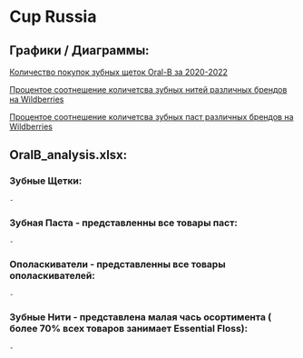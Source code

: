 # Cup Russia
## Графики / Диаграммы:
[Количество покупок зубных щеток Oral-B за 2020-2022](https://yequalx.com/chart/line/%20Total%20Russia,Colors,3D%20White%20Whitening,3D%20White%20Whitening%20Black,Complex%20%D0%9F%D1%8F%D1%82%D0%B8%D1%81%D1%82%D0%BE%D1%80%D0%BE%D0%BD%D0%BD%D1%8F%D1%8F%20%D1%87%D0%B8%D1%81%D1%82%D0%BA%D0%B0,Pro-Expert%20Clean,Pro-Expert%20Clean%20Black,Pro-Expert%20Clean%20Flex,Pro-Expert%20Clean%20Flex,Complex%20%D0%93%D0%BB%D1%83%D0%B1%D0%BE%D0%BA%D0%B0%D1%8F%20%D1%87%D0%B8%D1%81%D1%82%D0%BA%D0%B0%20(Medium),Complex%20%D0%93%D0%BB%D1%83%D0%B1%D0%BE%D0%BA%D0%B0%D1%8F%20%D1%87%D0%B8%D1%81%D1%82%D0%BA%D0%B0%20(Soft),Pro-Expert%20Sensitive%20Black,%D0%92%D1%81%D0%B5%D1%81%D1%82%D0%BE%D1%80%D0%BE%D0%BD%D0%BD%D1%8F%D1%8F%20%D0%A7%D0%B8%D1%81%D1%82%D0%BA%D0%B0%20Black;%D0%AF%D0%BD%D0%B2%20-%20%D0%98%D1%8E%D0%BD%D1%8C%202020,1681.2,0,0,27409.9,0,0,0,0,20363.95,2804.8,0,107212.6;%D0%98%D1%8E%D0%BB%D1%8C%20-%20%D0%94%D0%B5%D0%BA%202020,12600.7,0.8,0,30861.6,0,0,0,0,25942.26,2541.5,0,108147.4;%D0%AF%D0%BD%D0%B2%20-%20%D0%98%D1%8E%D0%BD%D1%8C%202021,11153.9,2155.4,1090.3,29844.4,1131.5,443.9,443.9,363.4,17128.28,2206.3,363.4,124930.2;%D0%98%D1%8E%D0%BB%D1%8C%20-%20%D0%94%D0%B5%D0%BA%202021,12010.2,34493.1,19310.4,39193.1,15637.3,4489.6,4489.6,8606.8,14459.14,2213.8,8606.8,163769.6;%D0%AF%D0%BD%D0%B2%20-%20%D0%98%D1%8E%D0%BD%D1%8C%202022,9448.5,47526.5,21720.2,34607.3,16129,4489.6,5032.1,9468.1,13058.59,922,9468.1,150164.2#w:1200;h:800;c:4285F4,db4437,f4b400,0f9d58,ab47bc,00acc1,ff7043,9e9d24,5c6bc0,f06292,00796b,c2185b)

[Процентое соотнешение количетсва зубных нитей различных брендов на Wildberries](https://yequalx.com/chart/pie/%D0%91%D1%80%D0%B5%D0%BD%D0%B4,%D0%9A%D0%BE%D0%BB%D0%B8%D1%87%D0%B5%D1%81%D1%82%D0%B2%D0%BE%20;COLGATE,4;CURAPROX,11;ORAL-B,269;SPLAT,96#w:800;h:400;c:4285F4,db4437,f4b400,0f9d58)

[Процентое соотнешение количетсва зубных паст различных брендов на Wildberries](https://yequalx.com/chart/pie/%D0%91%D1%80%D0%B5%D0%BD%D0%B4,%D0%9A%D0%BE%D0%BB%D0%B8%D1%87%D0%B5%D1%81%D1%82%D0%B2%D0%BE%20;COLGATE,2321;CURAPROX,169;ORAL-B,11;SPLAT,1030;R.O.C.S.,176#w:800;h:400;c:4285F4,db4437,f4b400,0f9d58,ab47bc)
## OralB_analysis.xlsx:
### Зубные Щетки:
    -
### Зубная Паста - представленны все товары паст:
    -
### Ополаскиватели - представленны все товары ополаскивателей:
    -
### Зубные Нити - представлена малая чась осортимента ( более 70% всех товаров занимает Essential Floss):
    - 
